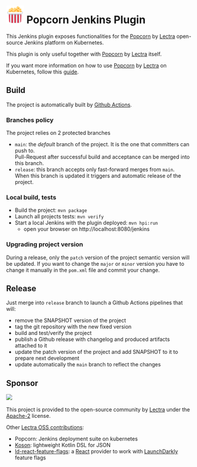 # ![](src/main/webapp/images/48x48/popcorn.png) Popcorn Jenkins Plugin

This Jenkins plugin exposes functionalities for the [Popcorn](https://github.com/lectra-tech/popcorn) by [Lectra](https://github.com/lectra-tech) open-source Jenkins platform on Kubernetes.

This plugin is only useful together with [Popcorn](https://github.com/lectra-tech/popcorn) by [Lectra](https://github.com/lectra-tech) itself.

If you want more information on how to use [Popcorn](https://github.com/lectra-tech/popcorn) by [Lectra](https://github.com/lectra-tech) on Kubernetes, follow this [guide](https://github.com/lectra-tech/popcorn).

## Build

The project is automatically built by [Github Actions](actions).

### Branches policy

The project relies on 2 protected branches

* `main`: the *default* branch of the project. It is the one that committers can push to.  
  Pull-Request after successful build and acceptance can be merged into this branch.
* `release`: this branch accepts only fast-forward merges from `main`.  
  When this branch is updated it triggers and automatic release of the project.

### Local build, tests

* Build the project: `mvn package`
* Launch all projects tests: `mvn verify`
* Start a local Jenkins with the plugin deployed: `mvn hpi:run`
  * open your browser on http://localhost:8080/jenkins 

### Upgrading project version

During a release, only the `patch` version of the project semantic version will be updated.
If you want to change the `major` or `minor` version you have to change it manually in the `pom.xml` file and commit your change.

## Release

Just merge into `release` branch to launch a Github Actions pipelines that will:
- remove the SNAPSHOT version of the project
- tag the git repository with the new fixed version
- build and test/verify the project
- publish a Github release with changelog and produced artifacts attached to it
- update the patch version of the project and add SNAPSHOT to it to prepare next development
- update automatically the `main` branch to reflect the changes 

## Sponsor

<img src="https://assets.mylectra.com/images/Logo_Lectra_def_RVB-black-red.svg" height="48px">

This project is provided to the open-source community by [Lectra](https://www.lectra.com) under the [Apache-2](http://www.apache.org/licenses/LICENSE-2.0) license.

Other [Lectra OSS contributions](https://github.com/lectra-tech):
- Popcorn: Jenkins deployment suite on kubernetes
- [Koson](https://github.com/lectra-tech/koson): lightweight Kotlin DSL for JSON
- [ld-react-feature-flags](https://github.com/lectra-tech/ld-react-feature-flags): a [React](https://reactjs.org/) provider to work with [LaunchDarkly](https://launchdarkly.com/) feature flags   